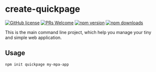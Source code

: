 # create-quickpage

[![GitHub license](https://img.shields.io/github/license/WhatisHappyPlanet/quickpage)](https://github.com/WhatisHappyPlanet/quickpage/blob/master/LICENSE)
[![PRs Welcome](https://img.shields.io/badge/PRs-welcome-orange.svg)](https://github.com/WhatisHappyPlanet/quickpage/compare)
[![npm version](https://badgen.net/npm/v/create-quickpage)](https://npm.im/create-quickpage)
[![npm downloads](https://badgen.net/npm/dm/create-quickpage)](https://npm.im/create-quickpage)

This is the main command line project, which help you manage your tiny and simple web application.

## Usage

```bash
npm init quickpage my-mpa-app
```
